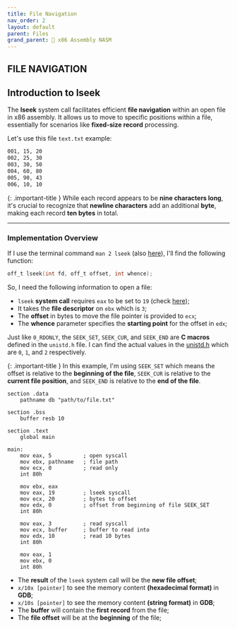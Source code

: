 ```yaml
---
title: File Navigation
nav_order: 2
layout: default
parent: Files
grand_parent: 🔲 x86 Assembly NASM
---
```


## **FILE NAVIGATION**

## **Introduction to lseek**

The **lseek** system call facilitates efficient **file navigation** within an open file in x86 assembly. It allows us to move to specific positions within a file, essentially for scenarios like **fixed-size record** processing.

Let's use this file `text.txt` example:
```bash
001, 15, 20
002, 25, 30
003, 30, 50
004, 60, 80
005, 90, 43
006, 10, 10
```

{: .important-title }
While each record appears to be **nine characters long**, it's crucial to recognize that **newline characters** add an additional **byte**, making each record **ten bytes** in total.

----

### **Implementation Overview**

If I use the terminal command `man 2 lseek` (also [here](https://man7.org/linux/man-pages/man2/lseek.2.html)), I'll find the following function:

```c
off_t lseek(int fd, off_t offset, int whence);
```

So, I need the following information to open a file:
- `lseek` **system call** requires `eax` to be set to `19` (check [here](https://faculty.nps.edu/cseagle/assembly/sys_call.html));
- It takes the **file descriptor** on `ebx` which is `3`;
- The **offset** in bytes to move the file pointer is provided to `ecx`;
- The **whence** parameter specifies the **starting point** for the offset in `edx`;

Just like `0_RDONLY`, the `SEEK_SET`, `SEEK_CUR`, and `SEEK_END` are **C macros** defined in the `unistd.h` file. I can find the actual values in the [unistd.h](https://sites.uclouvain.be/SystInfo/usr/include/asm-generic/unistd.h.html) which are `0`, `1`, and `2` respectively.

{: .important-title }
In this example, I'm using `SEEK_SET` which means the offset is relative to the **beginning of the file**, `SEEK_CUR` is relative to the **current file position**, and `SEEK_END` is relative to the **end of the file**.

```
section .data
    pathname db "path/to/file.txt"

section .bss
    buffer resb 10

section .text
    global main

main:
    mov eax, 5          ; open syscall
    mov ebx, pathname   ; file path
    mov ecx, 0          ; read only
    int 80h
    
    mov ebx, eax
    mov eax, 19         ; lseek syscall
    mov ecx, 20         ; bytes to offset
    mov edx, 0          ; offset from beginning of file SEEK_SET
    int 80h

    mov eax, 3          ; read syscall
    mov ecx, buffer     ; buffer to read into
    mov edx, 10         ; read 10 bytes
    int 80h

    mov eax, 1
    mov ebx, 0
    int 80h
```

- The **result** of the `lseek` system call will be the **new file offset**;
- `x/10x [pointer]` to see the memory content **(hexadecimal format)** in **GDB**;
- `x/10s [pointer]` to see the memory content **(string format)** in **GDB**;
- The **buffer** will contain the **first record** from the file;
- The **file offset** will be at the **beginning** of the file;